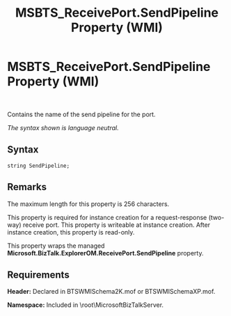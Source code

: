 ﻿---
title: MSBTS_ReceivePort.SendPipeline Property (WMI)
TOCTitle: MSBTS_ReceivePort.SendPipeline Property (WMI)
ms:assetid: 6442bab4-6d49-4285-a2d0-d45fcbdea3fe
ms:mtpsurl: https://msdn.microsoft.com/en-us/library/Aa560505(v=BTS.80)
ms:contentKeyID: 51528536
ms.date: 08/30/2017
mtps_version: v=BTS.80
---

# MSBTS\_ReceivePort.SendPipeline Property (WMI)

 

Contains the name of the send pipeline for the port.

*The syntax shown is language neutral.*

## Syntax

``` 
string SendPipeline;  
```

## Remarks

The maximum length for this property is 256 characters.

This property is required for instance creation for a request-response (two-way) receive port. This property is writeable at instance creation. After instance creation, this property is read-only.

This property wraps the managed **Microsoft.BizTalk.ExplorerOM.ReceivePort.SendPipeline** property.

## Requirements

**Header:** Declared in BTSWMISchema2K.mof or BTSWMISchemaXP.mof.

**Namespace:** Included in \\root\\MicrosoftBizTalkServer.


